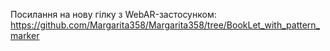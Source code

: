 Посилання на нову гілку з WebAR-застосунком:
https://github.com/Margarita358/Margarita358/tree/BookLet_with_pattern_marker
